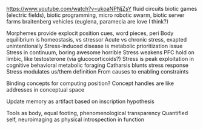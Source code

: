 https://www.youtube.com/watch?v=ukoaNPNjZsY
fluid circuits
biotic games (electric fields), biotic programming, micro robotic swarm, biotic server farms
braitenberg vehicles (euglena, paramecia are love I think?)

Morphemes provide explocit position cues, word pieces, peri
Body equilibrium is homeostasis, vs stressor
Acute vs chronic stress, exapted unintentionally
Stress-induced disease is metabolic prioritization issue
Stress in continuum, boring awesome horrible
Stress weakens PFC hold on limbic, like testosterone (via glucocorticoids?)
Stress is peak exploitation in cognitive behavioral metabolic foraging
Catharsis blunts stress response
Stress modulates us/them definition
From causes to enabling constraints

Binding concepts for computing position?
Concept handles are like addresses in conceptual space

Update memory as artifact based on inscription hypothesis

Tools as body, equal footing, phenomenological transparency
Quantified self, neuroimaging as physical introspection in function
